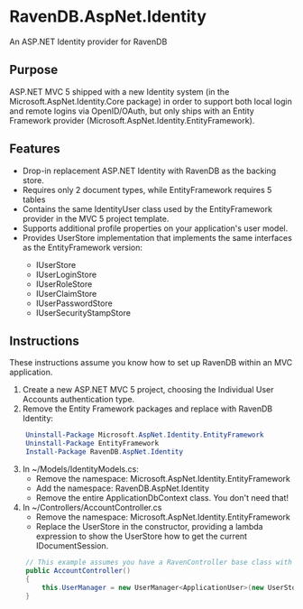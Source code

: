 # RavenDB.AspNet.Identity #
An ASP.NET Identity provider for RavenDB

## Purpose ##

ASP.NET MVC 5 shipped with a new Identity system (in the Microsoft.AspNet.Identity.Core package) in order to support both local login and remote logins via OpenID/OAuth, but only ships with an
Entity Framework provider (Microsoft.AspNet.Identity.EntityFramework).

## Features ##
* Drop-in replacement ASP.NET Identity with RavenDB as the backing store.
* Requires only 2 document types, while EntityFramework requires 5 tables
* Contains the same IdentityUser class used by the EntityFramework provider in the MVC 5 project template.
* Supports additional profile properties on your application's user model.
* Provides UserStore<TUser> implementation that implements the same interfaces as the EntityFramework version:
    * IUserStore<TUser>
    * IUserLoginStore<TUser>
    * IUserRoleStore<TUser>
    * IUserClaimStore<TUser>
    * IUserPasswordStore<TUser>
    * IUserSecurityStampStore<TUser>

## Instructions ##
These instructions assume you know how to set up RavenDB within an MVC application.

1. Create a new ASP.NET MVC 5 project, choosing the Individual User Accounts authentication type.
2. Remove the Entity Framework packages and replace with RavenDB Identity:

```PowerShell
    Uninstall-Package Microsoft.AspNet.Identity.EntityFramework
    Uninstall-Package EntityFramework
    Install-Package RavenDB.AspNet.Identity
```
    
3. In ~/Models/IdentityModels.cs:
    * Remove the namespace: Microsoft.AspNet.Identity.EntityFramework
    * Add the namespace: RavenDB.AspNet.Identity
    * Remove the entire ApplicationDbContext class. You don't need that!
4. In ~/Controllers/AccountController.cs
    * Remove the namespace: Microsoft.AspNet.Identity.EntityFramework
    * Replace the UserStore in the constructor, providing a lambda expression to show the UserStore how to get the current IDocumentSession.

```C#
    // This example assumes you have a RavenController base class with public RavenSession property.
    public AccountController()
    {
        this.UserManager = new UserManager<ApplicationUser>(new UserStore<ApplicationUser>(() => this.RavenSession));
    }
```